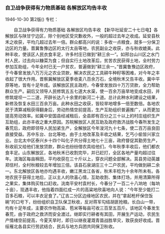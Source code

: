 ### 自卫战争获得有力物质基础  各解放区均告丰收

1946-10-30
第2版()
专栏：

　　自卫战争获得有力物质基础
    各解放区均告丰收
    【新华社延安二十七日电】各解放区与陕甘宁边区，除个别地区受灾歉收外，一般的超过去年之收成。延安县秋禾之收获，平均几超过去年一倍。群众都高兴的说：多收一点粮食，就多一分保卫边区的力量。晋冀鲁豫边区的太行太岳等地，农民副业之收获，亦与秋收媲美。此种丰收，使该区人民衣食丰足，许多村庄已做到“耕三余一”。如邢台山川区之水门村人民，过去向以糠菜为食；但自实行土地改革后，贫苦农民获得土地，全村劳力参加互助组，今年全村已无一户贫农，普遍做到“耕三余一。”晋冀鲁豫边区政府，于今春曾发放八万万元之农业贷款，解决农民之工具耕牛种籽等困难，对今年之丰收起了很大作用。晋察冀解放区夏季收麦八百余万石，全境秋禾又告丰收。冀中平原等地，皆有十足年成。该解放区民主政府，今春曾发放四十万万贷款，全力帮助群众生产。嗣后又领导人民修筑五五七道大水渠，使一百余万亩旱地变成水田，并修筑堤坝一二二道，开辟长达八十余里的新河二十道。总计此种水利建设之结果，新修及恢复水田三百余万亩。此种水田之收获，皆较旱地增多一倍至数倍。各地农民于清算减租获得翻身后，劳动热情空前提高，生产互助组织普遍推广，从而更加提高劳动效率。如冀中安国县经减租后，全县即有百分之三十以上的村庄组织生产互助组，此亦丰收之重大原因。苏皖解放区人民互助及政府救济战胜今春所发生之春荒后，政府即领导人民加紧生产，全解放区今年浚河九十七条，使二百万亩良田直接受益。苏中东台、台北等地，由于土地改革及丰收之结果，乞丐小偷皆兴家立业。台北太中区泰兴乡十四个叫化子共分得土地七十三亩，政府督促其勤劳生产，秋收前又给他们发放贷款，群众也纷纷借农具给他们，今年秋季丰收后，他们都衣食丰足。山东解放区，各地秋禾已收割完毕，并已赶打，全区各地产量均超过往年。滨海区每亩棉田，平均收获在三十斤以上，穿衣问题全部解决。莒县劳动英雄郑信村，全村秋粮较去年增加三倍。该县石泉湖庄三十二户农民，平均做到耕二余一。东北解放区各地亦均遇丰收，嫩江黑龙江各省，秋禾丰稔为十余年所未有。各地农民于获得土地后，正以主人的欣喜心情，互助收割、集体打场，并用清算所得之果实，集体购买牲口赶收。洮南平安村袁村长，今春分了一百二十八垧地（每垧十亩），现遇丰收，他指着四面红成一片的高粱地欣喜地向人说：“今年至少能打二百多石粮，可以丰衣足食了。”辽吉二分区边缘地区农民，并在“拿起枪杆保住饭碗”的口号下，纷纷组织自卫队保卫秋收，反对蒋军勾结胡匪抢粮。长白山一带，均有十足年成，主要农作物高粱、苞米等每亩可收三百至五百斤。该地区今春发生春荒，由于政府之救济而安全渡过。继即实行耕者有其田，开展生产运动，农民生产情绪空前提高，今夏天旱时，即日以继夜灌溉青苗战胜旱灾，致获良好收成。晋绥雁北各县实行劳武结合，民兵与地方兵团共同保卫秋收。
